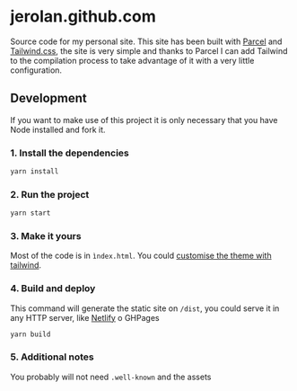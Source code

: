 # jerolan.github.com

Source code for my personal site.
This site has been built with [Parcel](https://parceljs.org/) and [Tailwind.css](https://tailwindcss.com/docs/theme#app), the site is very simple and thanks to Parcel I can add Tailwind to the compilation process to take advantage of it with a very little configuration.

## Development

If you want to make use of this project it is only necessary that you have Node installed and fork it.

### 1. Install the dependencies

```bash
yarn install
```

### 2. Run the project

```bash
yarn start
```

### 3. Make it yours

Most of the code is in `ìndex.html`. You could [customise the theme with tailwind](https://tailwindcss.com/docs/theme#app).

### 4. Build and deploy

This command will generate the static site on `/dist`, you could serve it in any HTTP server, like [Netlify](https://app.netlify.com/) o GHPages

```bash
yarn build
```

### 5. Additional notes

You probably will not need `.well-known` and the assets
